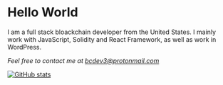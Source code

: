 # Hello World  
  I am a full stack bloackchain developer from the United States. I mainly work with JavaScript, Solidity and React Framework, as well as work in WordPress.
  
  *Feel free to contact me at bcdev3@protonmail.com*


[![GitHub stats](https://github-readme-stats.vercel.app/api?username=bchaindeveloper)](https://github.com/anuraghazra/github-readme-stats)
